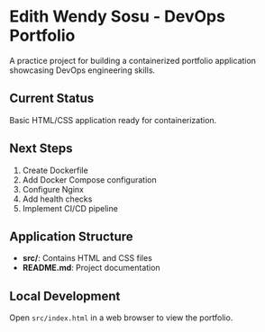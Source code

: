 # Edith Wendy Sosu - DevOps Portfolio

A practice project for building a containerized portfolio application showcasing DevOps engineering skills.

## Current Status
Basic HTML/CSS application ready for containerization.

## Next Steps
1. Create Dockerfile
2. Add Docker Compose configuration
3. Configure Nginx
4. Add health checks
5. Implement CI/CD pipeline

## Application Structure
- **src/**: Contains HTML and CSS files
- **README.md**: Project documentation

## Local Development
Open `src/index.html` in a web browser to view the portfolio.